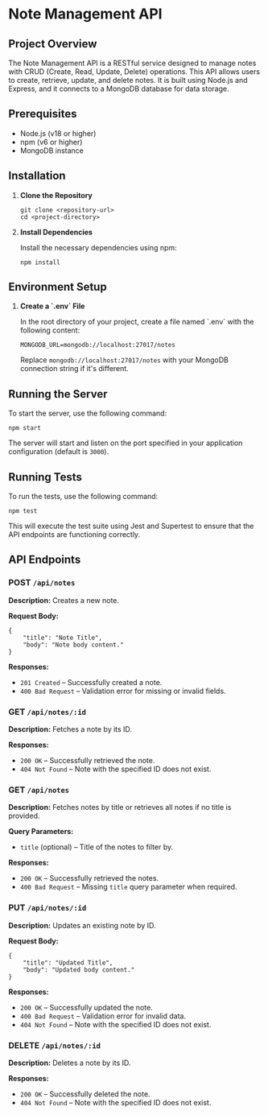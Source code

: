 # Note Management API

## Project Overview

The Note Management API is a RESTful service designed to manage notes with CRUD (Create, Read, Update, Delete) operations. This API allows users to create, retrieve, update, and delete notes. It is built using Node.js and Express, and it connects to a MongoDB database for data storage.

## Prerequisites

- Node.js (v18 or higher)
- npm (v6 or higher)
- MongoDB instance

## Installation

1.  **Clone the Repository**

        git clone <repository-url>
        cd <project-directory>

2.  **Install Dependencies**

    Install the necessary dependencies using npm:

        npm install

## Environment Setup

1.  **Create a \`.env\` File**

    In the root directory of your project, create a file named \`.env\` with the following content:

        MONGODB_URL=mongodb://localhost:27017/notes

    Replace `mongodb://localhost:27017/notes` with your MongoDB connection string if it's different.

## Running the Server

To start the server, use the following command:

    npm start

The server will start and listen on the port specified in your application configuration (default is `3000`).

## Running Tests

To run the tests, use the following command:

    npm test

This will execute the test suite using Jest and Supertest to ensure that the API endpoints are functioning correctly.

## API Endpoints

### POST `/api/notes`

**Description:** Creates a new note.

**Request Body:**

    {
        "title": "Note Title",
        "body": "Note body content."
    }

**Responses:**

- `201 Created` – Successfully created a note.
- `400 Bad Request` – Validation error for missing or invalid fields.

### GET `/api/notes/:id`

**Description:** Fetches a note by its ID.

**Responses:**

- `200 OK` – Successfully retrieved the note.
- `404 Not Found` – Note with the specified ID does not exist.

### GET `/api/notes`

**Description:** Fetches notes by title or retrieves all notes if no title is provided.

**Query Parameters:**

- `title` (optional) – Title of the notes to filter by.

**Responses:**

- `200 OK` – Successfully retrieved the notes.
- `400 Bad Request` – Missing `title` query parameter when required.

### PUT `/api/notes/:id`

**Description:** Updates an existing note by ID.

**Request Body:**

    {
        "title": "Updated Title",
        "body": "Updated body content."
    }

**Responses:**

- `200 OK` – Successfully updated the note.
- `400 Bad Request` – Validation error for invalid data.
- `404 Not Found` – Note with the specified ID does not exist.

### DELETE `/api/notes/:id`

**Description:** Deletes a note by its ID.

**Responses:**

- `200 OK` – Successfully deleted the note.
- `404 Not Found` – Note with the specified ID does not exist.
